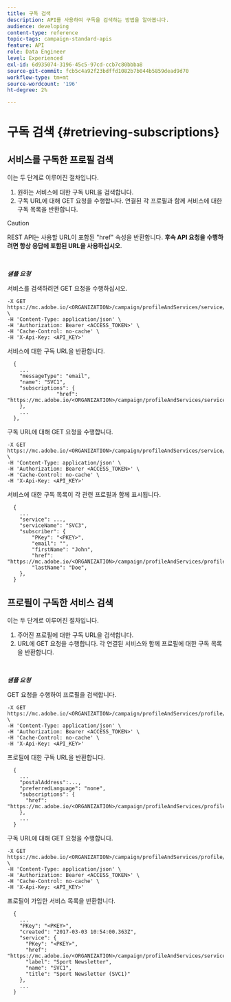 ```yaml
---
title: 구독 검색
description: API를 사용하여 구독을 검색하는 방법을 알아봅니다.
audience: developing
content-type: reference
topic-tags: campaign-standard-apis
feature: API
role: Data Engineer
level: Experienced
exl-id: 6d935074-3196-45c5-97cd-ccb7c80bbba8
source-git-commit: fcb5c4a92f23bdffd1082b7b044b5859dead9d70
workflow-type: tm+mt
source-wordcount: '196'
ht-degree: 2%

---
```


# 구독 검색 {#retrieving-subscriptions}

## 서비스를 구독한 프로필 검색

이는 두 단계로 이루어진 절차입니다.

1. 원하는 서비스에 대한 구독 URL을 검색합니다.
1. 구독 URL에 대해 GET 요청을 수행합니다. 연결된 각 프로필과 함께 서비스에 대한 구독 목록을 반환합니다.

>[!CAUTION]
>
>REST API는 사용할 URL이 포함된 &quot;href&quot; 속성을 반환합니다. <b>후속 API 요청을 수행하려면 항상 응답에 포함된 URL을 사용하십시오</b>.

<br/>

***샘플 요청***

서비스를 검색하려면 GET 요청을 수행하십시오.

```
-X GET https://mc.adobe.io/<ORGANIZATION>/campaign/profileAndServices/service/<PKEY> \
-H 'Content-Type: application/json' \
-H 'Authorization: Bearer <ACCESS_TOKEN>' \
-H 'Cache-Control: no-cache' \
-H 'X-Api-Key: <API_KEY>'
```

서비스에 대한 구독 URL을 반환합니다.

```
  {
    ...
    "messageType": "email",
    "name": "SVC1",
    "subscriptions": {
                "href": "https://mc.adobe.io/<ORGANIZATION>/campaign/profileAndServices/service/<PKEY>/subscriptions/"
    },
    ...
  },
```

구독 URL에 대해 GET 요청을 수행합니다.

```
-X GET https://mc.adobe.io/<ORGANIZATION>/campaign/profileAndServices/service/<PKEY>/subscriptions \
-H 'Content-Type: application/json' \
-H 'Authorization: Bearer <ACCESS_TOKEN>' \
-H 'Cache-Control: no-cache' \
-H 'X-Api-Key: <API_KEY>'
```

서비스에 대한 구독 목록이 각 관련 프로필과 함께 표시됩니다.

```
  {
    ...
    "service": ...,
    "serviceName": "SVC3",
    "subscriber": {
        "PKey": "<PKEY>",
        "email": "",
        "firstName": "John",
        "href": "https://mc.adobe.io/<ORGANIZATION>/campaign/profileAndServices/profile/<PKEY>",
        "lastName": "Doe",
    },
  }
```

## 프로필이 구독한 서비스 검색

이는 두 단계로 이루어진 절차입니다.

1. 주어진 프로필에 대한 구독 URL을 검색합니다.
1. URL에 GET 요청을 수행합니다. 각 연결된 서비스와 함께 프로필에 대한 구독 목록을 반환합니다.

<br/>

***샘플 요청***

GET 요청을 수행하여 프로필을 검색합니다.

```
-X GET https://mc.adobe.io/<ORGANIZATION>/campaign/profileAndServices/profile/<PKEY> \
-H 'Content-Type: application/json' \
-H 'Authorization: Bearer <ACCESS_TOKEN>' \
-H 'Cache-Control: no-cache' \
-H 'X-Api-Key: <API_KEY>'
```

프로필에 대한 구독 URL을 반환합니다.

```
  {
    ...
    "postalAddress":...,
    "preferredLanguage": "none",
    "subscriptions": {
      "href": "https://mc.adobe.io/<ORGANIZATION>/campaign/profileAndServices/profile/<PKEY>/subscriptions/"
    },
    ...
  }
```

구독 URL에 대해 GET 요청을 수행합니다.

```
-X GET https://mc.adobe.io/<ORGANIZATION>/campaign/profileAndServices/profile/<PKEY>/subscriptions \
-H 'Content-Type: application/json' \
-H 'Authorization: Bearer <ACCESS_TOKEN>' \
-H 'Cache-Control: no-cache' \
-H 'X-Api-Key: <API_KEY>'
```

프로필이 가입한 서비스 목록을 반환합니다.

```
  {
    ...
    "PKey": "<PKEY>",
    "created": "2017-03-03 10:54:00.363Z",
    "service": {
      "PKey": "<PKEY>",
      "href": "https://mc.adobe.io/<ORGANIZATION>/campaign/profileAndServices/service/<PKEY>",
      "label": "Sport Newsletter",
      "name": "SVC1",
      "title": "Sport Newsletter (SVC1)"
    },
    ...
  }
```
